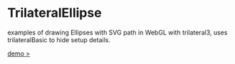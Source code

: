 # TrilateralEllipse
  
examples of drawing Ellipses with SVG path in WebGL with trilateral3, uses trilateralBasic to hide setup details.
  
[demo > ](https://trilateralx.github.io/TrilateralEllipse/)
